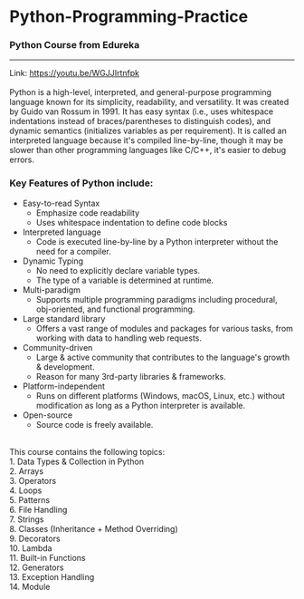 # Python-Programming-Practice
### Python Course from Edureka <br/>
----------------------------------------------------------------------------------
Link: https://youtu.be/WGJJIrtnfpk<br/>
<br/>
Python is a high-level, interpreted, and general-purpose programming language known for its simplicity, readability, and versatility. It was created by Guido van Rossum in 1991. It has easy syntax (i.e., uses whitespace indentations instead of braces/parentheses to distinguish codes), and dynamic semantics (initializes variables as per requirement). It is called an interpreted language because it's compiled line-by-line, though it may be slower than other programming languages like C/C++, it's easier to debug errors.<br/>
### Key Features of Python include:<br/>
- Easy-to-read Syntax<br/>
  - Emphasize code readability<br/>
  - Uses whitespace indentation to define code blocks<br/>
- Interpreted language<br/>
  - Code is executed line-by-line by a Python interpreter without the need for a compiler.<br/>
- Dynamic Typing<br/>
  - No need to explicitly declare variable types.<br/>
  - The type of a variable is determined at runtime.<br/>
- Multi-paradigm<br/>
  - Supports multiple programming paradigms including procedural, obj-oriented, and functional programming.<br/>
- Large standard library<br/>
  - Offers a vast range of modules and packages for various tasks, from working with data to handling web requests.
- Community-driven<br/>
  - Large & active community that contributes to the language's growth & development.<br/>
  - Reason for many 3rd-party libraries & frameworks.<br/>
- Platform-independent<br/>
  - Runs on different platforms (Windows, macOS, Linux, etc.) without modification as long as a Python interpreter is available.<br/>
- Open-source<br/>
  - Source code is freely available.<br/>
<br/>
This course contains the following topics:<br/>
1. Data Types & Collection in Python<br/>
2. Arrays <br/>
3. Operators<br/>
4. Loops<br/>
5. Patterns<br/>
6. File Handling<br/>
7. Strings<br/>
8. Classes (Inheritance + Method Overriding) <br/>
9. Decorators <br/>
10. Lambda <br/>
11. Built-in Functions <br/>
12. Generators <br/>
13. Exception Handling <br/>
14. Module <br/>
